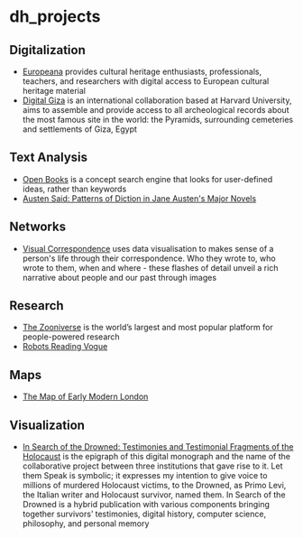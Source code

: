 # dh_projects
## Digitalization
- [Europeana](https://www.europeana.eu/) provides cultural heritage enthusiasts, professionals, teachers, and researchers with digital access to European cultural heritage material
- [Digital Giza](http://giza.fas.harvard.edu/) is an international collaboration based at Harvard University, aims to assemble and provide access to all archeological records about the most famous site in the world: the Pyramids, surrounding cemeteries and settlements of Giza, Egypt
## Text Analysis
- [Open Books](https://scholar.harvard.edu/stephenosadetz/digitalresearch) is a concept search engine that looks for user-defined ideas, rather than keywords
- [Austen Said: Patterns of Diction in Jane Austen's Major Novels](https://austen.unl.edu/)
## Networks
- [Visual Correspondence](https://www.correspondence.ie/) uses data visualisation to makes sense of a person's life through their correspondence. Who they wrote to, who wrote to them, when and where - these flashes of detail unveil a rich narrative about people and our past through images
## Research
- [The Zooniverse](https://www.zooniverse.org/) is the world’s largest and most popular platform for people-powered research
- [Robots Reading Vogue](http://dh.library.yale.edu/projects/vogue/)
## Maps
- [The Map of Early Modern London](https://mapoflondon.uvic.ca/)
## Visualization
- [In Search of the Drowned: Testimonies and Testimonial Fragments of the Holocaust](https://lts.fortunoff.library.yale.edu/) is the epigraph of this digital monograph and the name of the collaborative project between three institutions that gave rise to it. Let them Speak is symbolic; it expresses my intention to give voice to millions of murdered Holocaust victims, to the Drowned, as Primo Levi, the Italian writer and Holocaust survivor, named them. In Search of the Drowned is a hybrid publication with various components bringing together survivors’ testimonies, digital history, computer science, philosophy, and personal memory
